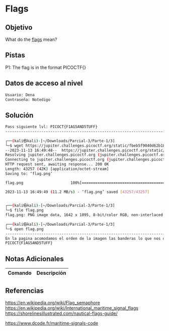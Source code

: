 # Flags
## Objetivo
What do the [flags](https://jupiter.challenges.picoctf.org/static/fbeb5f9040d62b18878d199cdda2d253/flag.png) mean?
## Pistas
P1: The flag is in the format PICOCTF{}

## Datos de acceso al nivel
```bash
Usuario: Dena
Contraseña: Notedigo
```
## Solución
```bash
Pass siguiente lvl: PICOCT{F1AG5AND5TUFF}
-----------------------------------------------------------------------------------
                                                                                                                    
┌──(kali㉿kali)-[~/Downloads/Parcial-3/Parte-1/3]
└─$ wget https://jupiter.challenges.picoctf.org/static/fbeb5f9040d62b18878d199cdda2d253/flag.png
--2023-11-13 16:49:48--  https://jupiter.challenges.picoctf.org/static/fbeb5f9040d62b18878d199cdda2d253/flag.png
Resolving jupiter.challenges.picoctf.org (jupiter.challenges.picoctf.org)... 3.131.60.8
Connecting to jupiter.challenges.picoctf.org (jupiter.challenges.picoctf.org)|3.131.60.8|:443... connected.
HTTP request sent, awaiting response... 200 OK
Length: 43257 (42K) [application/octet-stream]
Saving to: ‘flag.png’

flag.png                     100%[==============================================>]  42.24K  --.-KB/s    in 0.004s  

2023-11-13 16:49:49 (11.2 MB/s) - ‘flag.png’ saved [43257/43257]

                                                                                                                    
┌──(kali㉿kali)-[~/Downloads/Parcial-3/Parte-1/3]
└─$ file flag.png 
flag.png: PNG image data, 1642 x 1095, 8-bit/color RGB, non-interlaced
                                                                                                                    
┌──(kali㉿kali)-[~/Downloads/Parcial-3/Parte-1/3]
└─$ open flag.png 
-----------------------------------------------------------------------------
En la pagina acomodamos el orden de la imagen las banderas lo que nos da 
PICOCT{F1AG5AND5TUFF}


```
## Notas Adicionales

| Comando  | Descripción | 
|------------|--------------|

## Referencias 
https://en.wikipedia.org/wiki/Flag_semaphore
https://en.wikipedia.org/wiki/International_maritime_signal_flags
https://shorelinesillustrated.com/nautical-flags-guide/

https://www.dcode.fr/maritime-signals-code
